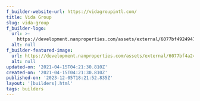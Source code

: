 ```yaml
---
f_builder-website-url: https://vidagroupintl.com/
title: Vida Group
slug: vida-group
f_builder-logo:
  url: >-
    https://development.nanproperties.com/assets/external/6077bf492494742a4a19feae_6077be956e3ae9b21d0e440e_use-this-vida-group.png
  alt: null
f_builder-featured-image:
  url: https://development.nanproperties.com/assets/external/6077bf4a249474738919feaf_oriole-.jpeg
  alt: null
updated-on: '2021-04-15T04:21:30.810Z'
created-on: '2021-04-15T04:21:30.810Z'
published-on: '2023-12-05T18:21:52.835Z'
layout: '[builders].html'
tags: builders
---
```



